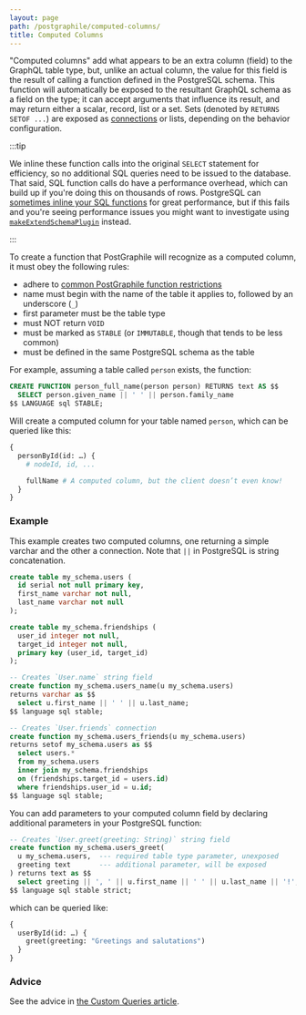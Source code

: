 ```yaml
---
layout: page
path: /postgraphile/computed-columns/
title: Computed Columns
---
```


"Computed columns" add what appears to be an extra column (field) to the GraphQL
table type, but, unlike an actual column, the value for this field is the result
of calling a function defined in the PostgreSQL schema. This function will
automatically be exposed to the resultant GraphQL schema as a field on the type;
it can accept arguments that influence its result, and may return either a
scalar, record, list or a set. Sets (denoted by `RETURNS SETOF ...`) are exposed
as [connections](./connections) or lists, depending on the behavior configuration.

:::tip

We inline these function calls into the original `SELECT` statement for
efficiency, so no additional SQL queries need to be issued to the database.
That said, SQL function calls do have a performance overhead, which can build
up if you're doing this on thousands of rows. PostgreSQL can [sometimes inline
your SQL functions](https://wiki.postgresql.org/wiki/Inlining_of_SQL_functions)
for great performance, but if this fails and you're seeing performance issues
you might want to investigate using
[`makeExtendSchemaPlugin`](./make-extend-schema-plugin) instead.

:::

To create a function that PostGraphile will recognize as a computed column, it
must obey the following rules:

- adhere to
  [common PostGraphile function restrictions](./function-restrictions)
- name must begin with the name of the table it applies to, followed by an
  underscore (`_`)
- first parameter must be the table type
- must NOT return `VOID`
- must be marked as `STABLE` (or `IMMUTABLE`, though that tends to be less
  common)
- must be defined in the same PostgreSQL schema as the table

For example, assuming a table called `person` exists, the function:

```sql
CREATE FUNCTION person_full_name(person person) RETURNS text AS $$
  SELECT person.given_name || ' ' || person.family_name
$$ LANGUAGE sql STABLE;
```

Will create a computed column for your table named `person`, which can be
queried like this:

```graphql {5}
{
  personById(id: …) {
    # nodeId, id, ...

    fullName # A computed column, but the client doesn’t even know!
  }
}
```

### Example

This example creates two computed columns, one returning a simple varchar and
the other a connection. Note that `||` in PostgreSQL is string concatenation.

```sql {14-17,20-27}
create table my_schema.users (
  id serial not null primary key,
  first_name varchar not null,
  last_name varchar not null
);

create table my_schema.friendships (
  user_id integer not null,
  target_id integer not null,
  primary key (user_id, target_id)
);

-- Creates `User.name` string field
create function my_schema.users_name(u my_schema.users)
returns varchar as $$
  select u.first_name || ' ' || u.last_name;
$$ language sql stable;

-- Creates `User.friends` connection
create function my_schema.users_friends(u my_schema.users)
returns setof my_schema.users as $$
  select users.*
  from my_schema.users
  inner join my_schema.friendships
  on (friendships.target_id = users.id)
  where friendships.user_id = u.id;
$$ language sql stable;
```

You can add parameters to your computed column field by declaring additional
parameters in your PostgreSQL function:

```sql {1,4}
-- Creates `User.greet(greeting: String)` string field
create function my_schema.users_greet(
  u my_schema.users,  --- required table type parameter, unexposed
  greeting text       --- additional parameter, will be exposed
) returns text as $$
  select greeting || ', ' || u.first_name || ' ' || u.last_name || '!';
$$ language sql stable strict;
```

which can be queried like:

```graphql {3}
{
  userById(id: …) {
    greet(greeting: "Greetings and salutations")
  }
}
```

### Advice

See the advice in [the Custom Queries article](./custom-queries/#advice).
